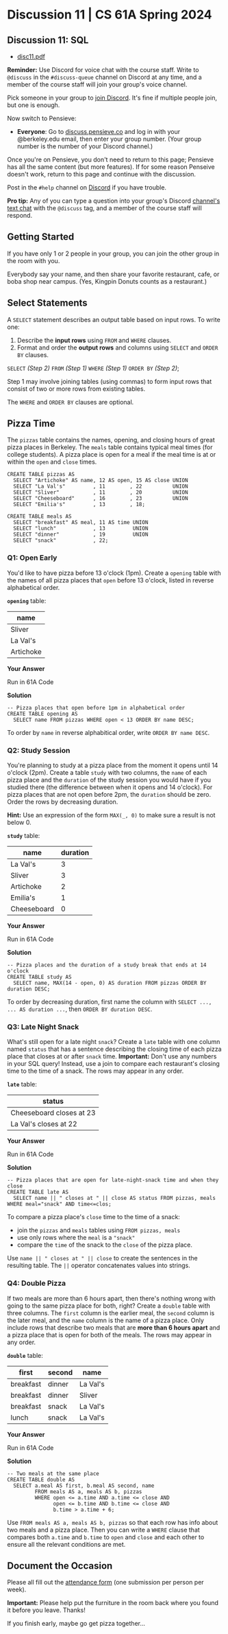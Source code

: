 # Discussion 11 | CS 61A Spring 2024

## Discussion 11: SQL

-   [disc11.pdf](/resource/cs61a/disc11.pdf)

**Reminder:** Use Discord for voice chat with the course staff. Write to `@discuss` in the `#discuss-queue` channel on Discord at any time, and a member of the course staff will join your group's voice channel.

Pick someone in your group to [join Discord](https://cs61a.org/articles/discord). It's fine if multiple people join, but one is enough.

Now switch to Pensieve:

-   **Everyone**: Go to [discuss.pensieve.co](http://discuss.pensieve.co/) and log in with your @berkeley.edu email, then enter your group number. (Your group number is the number of your Discord channel.)

Once you're on Pensieve, you don't need to return to this page; Pensieve has all the same content (but more features). If for some reason Penseive doesn't work, return to this page and continue with the discussion.

Post in the `#help` channel on [Discord](https://cs61a.org/articles/discord/) if you have trouble.

**Pro tip:** Any of you can type a question into your group's Discord [channel's text chat](https://support.discord.com/hc/en-us/articles/4412085582359-Text-Channels-Text-Chat-In-Voice-Channels#h_01FMJT412WBX1MR4HDYNR8E95X) with the `@discuss` tag, and a member of the course staff will respond.

## Getting Started

If you have only 1 or 2 people in your group, you can join the other group in the room with you.

Everybody say your name, and then share your favorite restaurant, cafe, or boba shop near campus. (Yes, Kingpin Donuts counts as a restaurant.)

## Select Statements

A `SELECT` statement describes an output table based on input rows. To write one:

1.  Describe the **input rows** using `FROM` and `WHERE` clauses.
2.  Format and order the **output rows** and columns using `SELECT` and `ORDER BY` clauses.

`SELECT` _(Step 2)_ `FROM` _(Step 1)_ `WHERE` _(Step 1)_ `ORDER BY` _(Step 2)_;

Step 1 may involve joining tables (using commas) to form input rows that consist of two or more rows from existing tables.

The `WHERE` and `ORDER BY` clauses are optional.

## Pizza Time

The `pizzas` table contains the names, opening, and closing hours of great pizza places in Berkeley. The `meals` table contains typical meal times (for college students). A pizza place is open for a meal if the meal time is at or within the `open` and `close` times.

```
CREATE TABLE pizzas AS
  SELECT "Artichoke" AS name, 12 AS open, 15 AS close UNION
  SELECT "La Val's"         , 11        , 22          UNION
  SELECT "Sliver"           , 11        , 20          UNION
  SELECT "Cheeseboard"      , 16        , 23          UNION
  SELECT "Emilia's"         , 13        , 18;

CREATE TABLE meals AS
  SELECT "breakfast" AS meal, 11 AS time UNION
  SELECT "lunch"            , 13         UNION
  SELECT "dinner"           , 19         UNION
  SELECT "snack"            , 22;
```

### Q1: Open Early

You'd like to have pizza before 13 o'clock (1pm). Create a `opening` table with the names of all pizza places that `open` before 13 o'clock, listed in reverse alphabetical order.

**`opening`** table:

| name |
| --- |
| Sliver |
| La Val's |
| Artichoke |

**Your Answer**

Run in 61A Code

**Solution**

```
-- Pizza places that open before 1pm in alphabetical order
CREATE TABLE opening AS
  SELECT name FROM pizzas WHERE open < 13 ORDER BY name DESC;

```

To order by `name` in reverse alphabitical order, write `ORDER BY name DESC`.

### Q2: Study Session

You're planning to study at a pizza place from the moment it opens until 14 o'clock (2pm). Create a table `study` with two columns, the `name` of each pizza place and the `duration` of the study session you would have if you studied there (the difference between when it opens and 14 o'clock). For pizza places that are not open before 2pm, the `duration` should be zero. Order the rows by decreasing duration.

**Hint:** Use an expression of the form `MAX(_, 0)` to make sure a result is not below 0.

**`study`** table:

| name | duration |
| --- | --- |
| La Val's | 3 |
| Sliver | 3 |
| Artichoke | 2 |
| Emilia's | 1 |
| Cheeseboard | 0 |

**Your Answer**

Run in 61A Code

**Solution**

```
-- Pizza places and the duration of a study break that ends at 14 o'clock
CREATE TABLE study AS
  SELECT name, MAX(14 - open, 0) AS duration FROM pizzas ORDER BY duration DESC;

```

To order by decreasing duration, first name the column with `SELECT ..., ... AS duration ...`, then `ORDER BY duration DESC`.

### Q3: Late Night Snack

What's still open for a late night `snack`? Create a `late` table with one column named `status` that has a sentence describing the closing time of each pizza place that closes at or after `snack` time. **Important:** Don't use any numbers in your SQL query! Instead, use a join to compare each restaurant's closing time to the time of a snack. The rows may appear in any order.

**`late`** table:

| status |
| --- |
| Cheeseboard closes at 23 |
| La Val's closes at 22 |

**Your Answer**

Run in 61A Code

**Solution**

```
-- Pizza places that are open for late-night-snack time and when they close
CREATE TABLE late AS
  SELECT name || " closes at " || close AS status FROM pizzas, meals WHERE meal="snack" AND time<=clos;

```

To compare a pizza place's `close` time to the time of a snack:

-   join the `pizzas` and `meals` tables using `FROM pizzas, meals`
-   use only rows where the `meal` is a `"snack"`
-   compare the `time` of the snack to the `close` of the pizza place.

Use `name || " closes at " || close` to create the sentences in the resulting table. The `||` operator concatenates values into strings.

### Q4: Double Pizza

If two meals are more than 6 hours apart, then there's nothing wrong with going to the same pizza place for both, right? Create a `double` table with three columns. The `first` column is the earlier meal, the `second` column is the later meal, and the `name` column is the name of a pizza place. Only include rows that describe two meals that are **more than 6 hours apart** and a pizza place that is open for both of the meals. The rows may appear in any order.

**`double`** table:

| first | second | name |
| --- | --- | --- |
| breakfast | dinner | La Val's |
| breakfast | dinner | Sliver |
| breakfast | snack | La Val's |
| lunch | snack | La Val's |

**Your Answer**

Run in 61A Code

**Solution**

```
-- Two meals at the same place
CREATE TABLE double AS
  SELECT a.meal AS first, b.meal AS second, name
         FROM meals AS a, meals AS b, pizzas
         WHERE open <= a.time AND a.time <= close AND
               open <= b.time AND b.time <= close AND
               b.time > a.time + 6;

```

Use `FROM meals AS a, meals AS b, pizzas` so that each row has info about two meals and a pizza place. Then you can write a `WHERE` clause that compares both `a.time` and `b.time` to `open` and `close` and each other to ensure all the relevant conditions are met.

## Document the Occasion

Please all fill out the [attendance form](https://docs.google.com/forms/d/e/1FAIpQLSeqlK8l6WkScGr-RHR-kM4p5bnR9cllYrG95fDqPJspSlll7A/viewform) (one submission per person per week).

**Important:** Please help put the furniture in the room back where you found it before you leave. Thanks!

If you finish early, maybe go get pizza together...